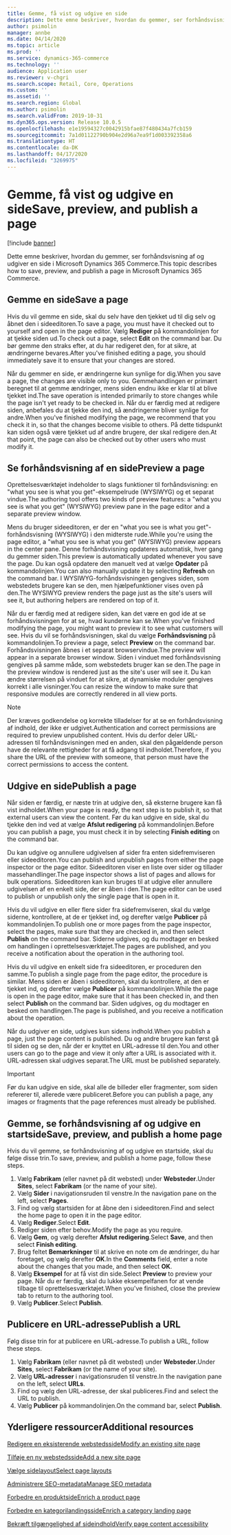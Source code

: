 ```yaml
---
title: Gemme, få vist og udgive en side
description: Dette emne beskriver, hvordan du gemmer, ser forhåndsvisning af og udgiver en side i Microsoft Dynamics 365 Commerce.
author: psimolin
manager: annbe
ms.date: 04/14/2020
ms.topic: article
ms.prod: ''
ms.service: dynamics-365-commerce
ms.technology: ''
audience: Application user
ms.reviewer: v-chgri
ms.search.scope: Retail, Core, Operations
ms.custom: ''
ms.assetid: ''
ms.search.region: Global
ms.author: psimolin
ms.search.validFrom: 2019-10-31
ms.dyn365.ops.version: Release 10.0.5
ms.openlocfilehash: e1e19594327c0042915bfae87f480434a7fcb159
ms.sourcegitcommit: 7a1d01122790b904e2d96a7ea9f1d003392358a6
ms.translationtype: HT
ms.contentlocale: da-DK
ms.lasthandoff: 04/17/2020
ms.locfileid: "3269975"
---
```

# <a name="save-preview-and-publish-a-page"></a><span data-ttu-id="fb942-103">Gemme, få vist og udgive en side</span><span class="sxs-lookup"><span data-stu-id="fb942-103">Save, preview, and publish a page</span></span>

[!include [banner](includes/banner.md)]

<span data-ttu-id="fb942-104">Dette emne beskriver, hvordan du gemmer, ser forhåndsvisning af og udgiver en side i Microsoft Dynamics 365 Commerce.</span><span class="sxs-lookup"><span data-stu-id="fb942-104">This topic describes how to save, preview, and publish a page in Microsoft Dynamics 365 Commerce.</span></span>

## <a name="save-a-page"></a><span data-ttu-id="fb942-105">Gemme en side</span><span class="sxs-lookup"><span data-stu-id="fb942-105">Save a page</span></span>

<span data-ttu-id="fb942-106">Hvis du vil gemme en side, skal du selv have den tjekket ud til dig selv og åbnet den i sideeditoren.</span><span class="sxs-lookup"><span data-stu-id="fb942-106">To save a page, you must have it checked out to yourself and open in the page editor.</span></span> <span data-ttu-id="fb942-107">Vælg **Rediger** på kommandolinjen for at tjekke siden ud.</span><span class="sxs-lookup"><span data-stu-id="fb942-107">To check out a page, select **Edit** on the command bar.</span></span> <span data-ttu-id="fb942-108">Du bør gemme den straks efter, at du har redigeret den, for at sikre, at ændringerne bevares.</span><span class="sxs-lookup"><span data-stu-id="fb942-108">After you've finished editing a page, you should immediately save it to ensure that your changes are stored.</span></span>

<span data-ttu-id="fb942-109">Når du gemmer en side, er ændringerne kun synlige for dig.</span><span class="sxs-lookup"><span data-stu-id="fb942-109">When you save a page, the changes are visible only to you.</span></span> <span data-ttu-id="fb942-110">Gemmehandlingen er primært beregnet til at gemme ændringer, mens siden endnu ikke er klar til at blive tjekket ind.</span><span class="sxs-lookup"><span data-stu-id="fb942-110">The save operation is intended primarily to store changes while the page isn't yet ready to be checked in.</span></span> <span data-ttu-id="fb942-111">Når du er færdig med at redigere siden, anbefales du at tjekke den ind, så ændringerne bliver synlige for andre.</span><span class="sxs-lookup"><span data-stu-id="fb942-111">When you've finished modifying the page, we recommend that you check it in, so that the changes become visible to others.</span></span> <span data-ttu-id="fb942-112">På dette tidspunkt kan siden også være tjekket ud af andre brugere, der skal redigere den.</span><span class="sxs-lookup"><span data-stu-id="fb942-112">At that point, the page can also be checked out by other users who must modify it.</span></span>

## <a name="preview-a-page"></a><span data-ttu-id="fb942-113">Se forhåndsvisning af en side</span><span class="sxs-lookup"><span data-stu-id="fb942-113">Preview a page</span></span>

<span data-ttu-id="fb942-114">Oprettelsesværktøjet indeholder to slags funktioner til forhåndsvisning: en "what you see is what you get"-eksempelrude (WYSIWYG) og et separat vindue.</span><span class="sxs-lookup"><span data-stu-id="fb942-114">The authoring tool offers two kinds of preview features: a "what you see is what you get" (WYSIWYG) preview pane in the page editor and a separate preview window.</span></span>

<span data-ttu-id="fb942-115">Mens du bruger sideeditoren, er der en "what you see is what you get"-forhåndsvisning (WYSIWYG) i den midterste rude.</span><span class="sxs-lookup"><span data-stu-id="fb942-115">While you're using the page editor, a "what you see is what you get" (WYSIWYG) preview appears in the center pane.</span></span> <span data-ttu-id="fb942-116">Denne forhåndsvisning opdateres automatisk, hver gang du gemmer siden.</span><span class="sxs-lookup"><span data-stu-id="fb942-116">This preview is automatically updated whenever you save the page.</span></span> <span data-ttu-id="fb942-117">Du kan også opdatere den manuelt ved at vælge **Opdater** på kommandolinjen.</span><span class="sxs-lookup"><span data-stu-id="fb942-117">You can also manually update it by selecting **Refresh** on the command bar.</span></span> <span data-ttu-id="fb942-118">I WYSIWYG-forhåndsvisningen gengives siden, som webstedets brugere kan se den, men hjælpefunktioner vises oven på den.</span><span class="sxs-lookup"><span data-stu-id="fb942-118">The WYSIWYG preview renders the page just as the site's users will see it, but authoring helpers are rendered on top of it.</span></span>

<span data-ttu-id="fb942-119">Når du er færdig med at redigere siden, kan det være en god ide at se forhåndsvisningen for at se, hvad kunderne kan se.</span><span class="sxs-lookup"><span data-stu-id="fb942-119">When you've finished modifying the page, you might want to preview it to see what customers will see.</span></span> <span data-ttu-id="fb942-120">Hvis du vil se forhåndsvisningen, skal du vælge **Forhåndsvisning** på kommandolinjen.</span><span class="sxs-lookup"><span data-stu-id="fb942-120">To preview a page, select **Preview** on the command bar.</span></span> <span data-ttu-id="fb942-121">Forhåndsvisningen åbnes i et separat browservindue.</span><span class="sxs-lookup"><span data-stu-id="fb942-121">The preview will appear in a separate browser window.</span></span> <span data-ttu-id="fb942-122">Siden i vinduet med forhåndsvisning gengives på samme måde, som webstedets bruger kan se den.</span><span class="sxs-lookup"><span data-stu-id="fb942-122">The page in the preview window is rendered just as the site's user will see it.</span></span> <span data-ttu-id="fb942-123">Du kan ændre størrelsen på vinduet for at sikre, at dynamiske moduler gengives korrekt i alle visninger.</span><span class="sxs-lookup"><span data-stu-id="fb942-123">You can resize the window to make sure that responsive modules are correctly rendered in all view ports.</span></span>

> [!NOTE]
> <span data-ttu-id="fb942-124">Der kræves godkendelse og korrekte tilladelser for at se en forhåndsvisning af indhold, der ikke er udgivet.</span><span class="sxs-lookup"><span data-stu-id="fb942-124">Authentication and correct permissions are required to preview unpublished content.</span></span> <span data-ttu-id="fb942-125">Hvis du derfor deler URL-adressen til forhåndsvisningen med en anden, skal den pågældende person have de relevante rettigheder for at få adgang til indholdet.</span><span class="sxs-lookup"><span data-stu-id="fb942-125">Therefore, if you share the URL of the preview with someone, that person must have the correct permissions to access the content.</span></span>

## <a name="publish-a-page"></a><span data-ttu-id="fb942-126">Udgive en side</span><span class="sxs-lookup"><span data-stu-id="fb942-126">Publish a page</span></span>

<span data-ttu-id="fb942-127">Når siden er færdig, er næste trin at udgive den, så eksterne brugere kan få vist indholdet.</span><span class="sxs-lookup"><span data-stu-id="fb942-127">When your page is ready, the next step is to publish it, so that external users can view the content.</span></span> <span data-ttu-id="fb942-128">Før du kan udgive en side, skal du tjekke den ind ved at vælge **Afslut redigering** på kommandolinjen.</span><span class="sxs-lookup"><span data-stu-id="fb942-128">Before you can publish a page, you must check it in by selecting **Finish editing** on the command bar.</span></span>

<span data-ttu-id="fb942-129">Du kan udgive og annullere udgivelsen af sider fra enten sidefremviseren eller sideeditoren.</span><span class="sxs-lookup"><span data-stu-id="fb942-129">You can publish and unpublish pages from either the page inspector or the page editor.</span></span> <span data-ttu-id="fb942-130">Sideeditoren viser en liste over sider og tillader massehandlinger.</span><span class="sxs-lookup"><span data-stu-id="fb942-130">The page inspector shows a list of pages and allows for bulk operations.</span></span> <span data-ttu-id="fb942-131">Sideeditoren kan kun bruges til at udgive eller annullere udgivelsen af en enkelt side, der er åben i den.</span><span class="sxs-lookup"><span data-stu-id="fb942-131">The page editor can be used to publish or unpublish only the single page that is open in it.</span></span>

<span data-ttu-id="fb942-132">Hvis du vil udgive en eller flere sider fra sidefremviseren, skal du vælge siderne, kontrollere, at de er tjekket ind, og derefter vælge **Publicer** på kommandolinjen.</span><span class="sxs-lookup"><span data-stu-id="fb942-132">To publish one or more pages from the page inspector, select the pages, make sure that they are checked in, and then select **Publish** on the command bar.</span></span> <span data-ttu-id="fb942-133">Siderne udgives, og du modtager en besked om handlingen i oprettelsesværktøjet.</span><span class="sxs-lookup"><span data-stu-id="fb942-133">The pages are published, and you receive a notification about the operation in the authoring tool.</span></span>

<span data-ttu-id="fb942-134">Hvis du vil udgive en enkelt side fra sideeditoren, er proceduren den samme.</span><span class="sxs-lookup"><span data-stu-id="fb942-134">To publish a single page from the page editor, the procedure is similar.</span></span> <span data-ttu-id="fb942-135">Mens siden er åben i sideeditoren, skal du kontrollere, at den er tjekket ind, og derefter vælge **Publicer** på kommandolinjen.</span><span class="sxs-lookup"><span data-stu-id="fb942-135">While the page is open in the page editor, make sure that it has been checked in, and then select **Publish** on the command bar.</span></span> <span data-ttu-id="fb942-136">Siden udgives, og du modtager en besked om handlingen.</span><span class="sxs-lookup"><span data-stu-id="fb942-136">The page is published, and you receive a notification about the operation.</span></span>

<span data-ttu-id="fb942-137">Når du udgiver en side, udgives kun sidens indhold.</span><span class="sxs-lookup"><span data-stu-id="fb942-137">When you publish a page, just the page content is published.</span></span> <span data-ttu-id="fb942-138">Du og andre brugere kan først gå til siden og se den, når der er knyttet en URL-adresse til den.</span><span class="sxs-lookup"><span data-stu-id="fb942-138">You and other users can go to the page and view it only after a URL is associated with it.</span></span> <span data-ttu-id="fb942-139">URL-adressen skal udgives separat.</span><span class="sxs-lookup"><span data-stu-id="fb942-139">The URL must be published separately.</span></span>

> [!IMPORTANT]
> <span data-ttu-id="fb942-140">Før du kan udgive en side, skal alle de billeder eller fragmenter, som siden refererer til, allerede være publiceret.</span><span class="sxs-lookup"><span data-stu-id="fb942-140">Before you can publish a page, any images or fragments that the page references must already be published.</span></span>

## <a name="save-preview-and-publish-a-home-page"></a><span data-ttu-id="fb942-141">Gemme, se forhåndsvisning af og udgive en startside</span><span class="sxs-lookup"><span data-stu-id="fb942-141">Save, preview, and publish a home page</span></span>

<span data-ttu-id="fb942-142">Hvis du vil gemme, se forhåndsvisning af og udgive en startside, skal du følge disse trin.</span><span class="sxs-lookup"><span data-stu-id="fb942-142">To save, preview, and publish a home page, follow these steps.</span></span>

1. <span data-ttu-id="fb942-143">Vælg **Fabrikam** (eller navnet på dit websted) under **Websteder**.</span><span class="sxs-lookup"><span data-stu-id="fb942-143">Under **Sites**, select **Fabrikam** (or the name of your site).</span></span>
1. <span data-ttu-id="fb942-144">Vælg **Sider** i navigationsruden til venstre.</span><span class="sxs-lookup"><span data-stu-id="fb942-144">In the navigation pane on the left, select **Pages**.</span></span>
1. <span data-ttu-id="fb942-145">Find og vælg startsiden for at åbne den i sideeditoren.</span><span class="sxs-lookup"><span data-stu-id="fb942-145">Find and select the home page to open it in the page editor.</span></span>
1. <span data-ttu-id="fb942-146">Vælg **Rediger**.</span><span class="sxs-lookup"><span data-stu-id="fb942-146">Select **Edit**.</span></span>
1. <span data-ttu-id="fb942-147">Rediger siden efter behov.</span><span class="sxs-lookup"><span data-stu-id="fb942-147">Modify the page as you require.</span></span>
1. <span data-ttu-id="fb942-148">Vælg **Gem**, og vælg derefter **Afslut redigering**.</span><span class="sxs-lookup"><span data-stu-id="fb942-148">Select **Save**, and then select **Finish editing**.</span></span>
1. <span data-ttu-id="fb942-149">Brug feltet **Bemærkninger** til at skrive en note om de ændringer, du har foretaget, og vælg derefter **OK**.</span><span class="sxs-lookup"><span data-stu-id="fb942-149">In the **Comments** field, enter a note about the changes that you made, and then select **OK**.</span></span>
1. <span data-ttu-id="fb942-150">Vælg **Eksempel** for at få vist din side.</span><span class="sxs-lookup"><span data-stu-id="fb942-150">Select **Preview** to preview your page.</span></span> <span data-ttu-id="fb942-151">Når du er færdig, skal du lukke eksempelfanen for at vende tilbage til oprettelsesværktøjet.</span><span class="sxs-lookup"><span data-stu-id="fb942-151">When you've finished, close the preview tab to return to the authoring tool.</span></span>
1. <span data-ttu-id="fb942-152">Vælg **Publicer**.</span><span class="sxs-lookup"><span data-stu-id="fb942-152">Select **Publish**.</span></span>

## <a name="publish-a-url"></a><span data-ttu-id="fb942-153">Publicere en URL-adresse</span><span class="sxs-lookup"><span data-stu-id="fb942-153">Publish a URL</span></span>

<span data-ttu-id="fb942-154">Følg disse trin for at publicere en URL-adresse.</span><span class="sxs-lookup"><span data-stu-id="fb942-154">To publish a URL, follow these steps.</span></span>

1. <span data-ttu-id="fb942-155">Vælg **Fabrikam** (eller navnet på dit websted) under **Websteder**.</span><span class="sxs-lookup"><span data-stu-id="fb942-155">Under **Sites**, select **Fabrikam** (or the name of your site).</span></span>
1. <span data-ttu-id="fb942-156">Vælg **URL-adresser** i navigationsruden til venstre.</span><span class="sxs-lookup"><span data-stu-id="fb942-156">In the navigation pane on the left, select **URLs**.</span></span>
1. <span data-ttu-id="fb942-157">Find og vælg den URL-adresse, der skal publiceres.</span><span class="sxs-lookup"><span data-stu-id="fb942-157">Find and select the URL to publish.</span></span>
1. <span data-ttu-id="fb942-158">Vælg **Publicer** på kommandolinjen.</span><span class="sxs-lookup"><span data-stu-id="fb942-158">On the command bar, select **Publish**.</span></span>

## <a name="additional-resources"></a><span data-ttu-id="fb942-159">Yderligere ressourcer</span><span class="sxs-lookup"><span data-stu-id="fb942-159">Additional resources</span></span>

[<span data-ttu-id="fb942-160">Redigere en eksisterende webstedsside</span><span class="sxs-lookup"><span data-stu-id="fb942-160">Modify an existing site page</span></span>](modify-existing-page.md)

[<span data-ttu-id="fb942-161">Tilføje en ny webstedsside</span><span class="sxs-lookup"><span data-stu-id="fb942-161">Add a new site page</span></span>](add-new-page.md)

[<span data-ttu-id="fb942-162">Vælge sidelayout</span><span class="sxs-lookup"><span data-stu-id="fb942-162">Select page layouts</span></span>](select-page-layouts.md)

[<span data-ttu-id="fb942-163">Administrere SEO-metadata</span><span class="sxs-lookup"><span data-stu-id="fb942-163">Manage SEO metadata</span></span>](manage-seo-metadata.md)

[<span data-ttu-id="fb942-164">Forbedre en produktside</span><span class="sxs-lookup"><span data-stu-id="fb942-164">Enrich a product page</span></span>](enrich-product-page.md)

[<span data-ttu-id="fb942-165">Forbedre en kategorilandingsside</span><span class="sxs-lookup"><span data-stu-id="fb942-165">Enrich a category landing page</span></span>](enrich-category-page.md)

[<span data-ttu-id="fb942-166">Bekræft tilgængelighed af sideindhold</span><span class="sxs-lookup"><span data-stu-id="fb942-166">Verify page content accessibility</span></span>](verify-accessibility.md)
